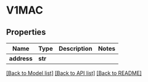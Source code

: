 # V1MAC

## Properties
Name | Type | Description | Notes
------------ | ------------- | ------------- | -------------
**address** | **str** |  |

[[Back to Model list]](../README.md#documentation-for-models) [[Back to API list]](../README.md#documentation-for-api-endpoints) [[Back to README]](../README.md)


